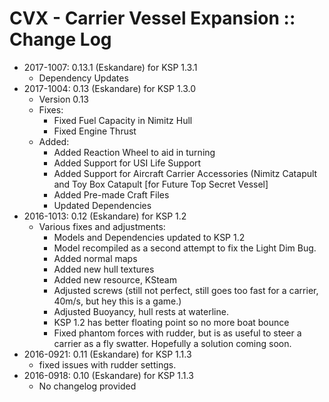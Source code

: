 # CVX - Carrier Vessel Expansion :: Change Log

* 2017-1007: 0.13.1 (Eskandare) for KSP 1.3.1
	+ Dependency Updates
* 2017-1004: 0.13 (Eskandare) for KSP 1.3.0
	+ Version 0.13
	+ Fixes:
		- Fixed Fuel Capacity in Nimitz Hull
		- Fixed Engine Thrust
	+ Added:
		- Added Reaction Wheel to aid in turning
		- Added Support for USI Life Support
		- Added Support for Aircraft Carrier Accessories (Nimitz Catapult and Toy Box Catapult [for Future Top Secret Vessel]
		- Added Pre-made Craft Files
		- Updated Dependencies
* 2016-1013: 0.12 (Eskandare) for KSP 1.2
	+ Various fixes and adjustments:
		- Models and Dependencies updated to KSP 1.2
		- Model recompiled as a second attempt to fix the Light Dim Bug.
		- Added normal maps
		- Added new hull textures
		- Added new resource, KSteam
		- Adjusted screws (still not perfect, still goes too fast for a carrier, 40m/s, but hey this is a game.)
		- Adjusted Buoyancy, hull rests at waterline.
		- KSP 1.2 has better floating point so no more boat bounce
		- Fixed phantom forces with rudder, but is as useful to steer a carrier as a fly swatter. Hopefully a solution coming soon.
* 2016-0921: 0.11 (Eskandare) for KSP 1.1.3
	+ fixed issues with rudder settings.
* 2016-0918: 0.10 (Eskandare) for KSP 1.1.3
	+ No changelog provided
